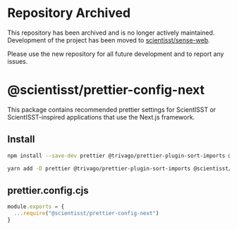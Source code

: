 # Repository Archived

This repository has been archived and is no longer actively maintained.
Development of the project has been moved to
[scientisst/sense-web](https://github.com/scientisst/sense-web).

Please use the new repository for all future development and to report any
issues.

# @scientisst/prettier-config-next
This package contains recommended prettier settings for ScientISST or ScientISST-inspired applications that use the Next.js framework.

## Install

```bash
npm install --save-dev prettier @trivago/prettier-plugin-sort-imports @scientisst/prettier-config-next
```

```bash
yarn add -D prettier @trivago/prettier-plugin-sort-imports @scientisst/prettier-config-next
```

## prettier.config.cjs

```js
module.exports = {
  ...require("@scientisst/prettier-config-next")
}
```
